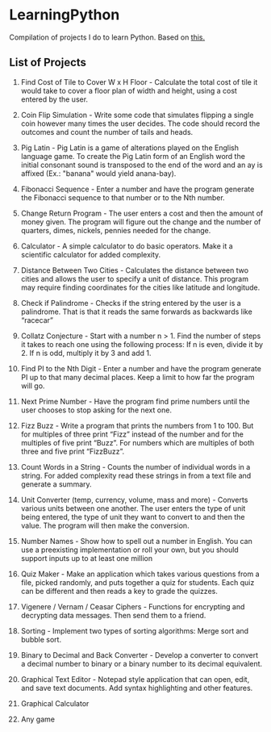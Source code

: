 # LearningPython
Compilation of projects I do to learn Python. Based on [this.](https://github.com/karan/Projects)
## List of Projects
1. Find Cost of Tile to Cover W x H Floor - Calculate the total cost of tile it would take to cover a floor plan of width and height, using a cost entered by the user.

2. Coin Flip Simulation - Write some code that simulates flipping a single coin however many times the user decides. The code should record the outcomes and count the number of 
tails and heads.

3. Pig Latin - Pig Latin is a game of alterations played on the English language game. To create the Pig Latin form of an English word the initial consonant sound is transposed to the 
end of the word and an ay is affixed (Ex.: "banana" would yield anana-bay).

4. Fibonacci Sequence - Enter a number and have the program generate the Fibonacci sequence to that number or to the Nth number.

5. Change Return Program - The user enters a cost and then the amount of money given. The program will figure out the change and the number of quarters, dimes, nickels, pennies 
needed for the change.

6. Calculator - A simple calculator to do basic operators. Make it a scientific calculator for added complexity.

7. Distance Between Two Cities - Calculates the distance between two cities and allows the user to specify a unit of distance. This program may require finding coordinates for the 
cities like latitude and longitude.

8. Check if Palindrome - Checks if the string entered by the user is a palindrome. That is that it reads the same forwards as backwards like “racecar”

9. Collatz Conjecture - Start with a number n > 1. Find the number of steps it takes to reach one using the following process: If n is even, divide it by 2. If n is odd, multiply it by 3 
and add 1.

10. Find PI to the Nth Digit - Enter a number and have the program generate PI up to that many decimal places. Keep a limit to how far the program will go.

11. Next Prime Number - Have the program find prime numbers until the user chooses to stop asking for the next one.

12. Fizz Buzz - Write a program that prints the numbers from 1 to 100. But for multiples of three print “Fizz” instead of the number and for the multiples of five print “Buzz”. For 
numbers which are multiples of both three and five print “FizzBuzz”.

13. Count Words in a String - Counts the number of individual words in a string. For added complexity read these strings in from a text file and generate a summary.

14. Unit Converter (temp, currency, volume, mass and more) - Converts various units between one another. The user enters the type of unit being entered, the type of unit they want 
to convert to and then the value. The program will then make the conversion.

15. Number Names - Show how to spell out a number in English. You can use a preexisting implementation or roll your own, but you should support inputs up to at least one million

16. Quiz Maker - Make an application which takes various questions from a file, picked randomly, and puts together a quiz for students. Each quiz can be different and then reads a 
key to grade the quizzes.

17. Vigenere / Vernam / Ceasar Ciphers - Functions for encrypting and decrypting data messages. Then send them to a friend.

18. Sorting - Implement two types of sorting algorithms: Merge sort and bubble sort.

19. Binary to Decimal and Back Converter - Develop a converter to convert a decimal number to binary or a binary number to its decimal equivalent.

20. Graphical Text Editor - Notepad style application that can open, edit, and save text documents. Add syntax highlighting and other features.

21. Graphical Calculator

22. Any game
